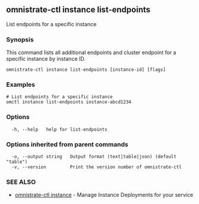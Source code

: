 ## omnistrate-ctl instance list-endpoints

List endpoints for a specific instance

### Synopsis

This command lists all additional endpoints and cluster endpoint for a specific instance by instance ID.

```
omnistrate-ctl instance list-endpoints [instance-id] [flags]
```

### Examples

```
# List endpoints for a specific instance
omctl instance list-endpoints instance-abcd1234
```

### Options

```
  -h, --help   help for list-endpoints
```

### Options inherited from parent commands

```
  -o, --output string   Output format (text|table|json) (default "table")
  -v, --version         Print the version number of omnistrate-ctl
```

### SEE ALSO

- [omnistrate-ctl instance](omnistrate-ctl_instance.md) - Manage Instance Deployments for your service
